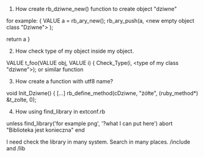
1. How create rb_dziwne_new() function to create object "dziwne"

for example:
{
VALUE a = rb_ary_new();
 rb_ary_push(a, <new empty object class "Dziwne"> );

 return a
}

2. How check type of my object inside my object.

VALUE t_foo(VALUE obj, VALUE i)
{
 Check_Type(i, <type of my class "dziwne">); or similar function

3. How create a function with utf8 name?

void Init_Dziwne()
{
[...]
 rb_define_method(cDziwne, "żółte", (ruby_method*) &t_zolte, 0);

4. How using find_library in extconf.rb

unless find_library('for example png', '?what I can put here')
  abort "Biblioteka jest konieczna"
end

I need check the library in many system. Search in many places.
/include and /lib